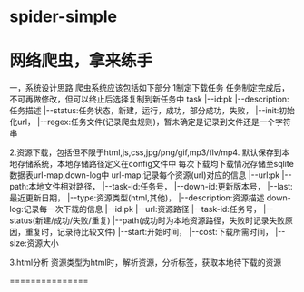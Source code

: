 spider-simple
=============

网络爬虫，拿来练手
===============
一，系统设计思路
爬虫系统应该包括如下部分
1制定下载任务
任务制定完成后，不可再做修改，但可以终止后选择复制到新任务中
task
|--id:pk
|--description:任务描述
|--status:任务状态，新建，运行，成功，部分成功，失败，
|--init:初始化url，
|--regex:任务文件(记录爬虫规则)，暂未确定是记录到文件还是一个字符串

2.资源下载，包括但不限于html,js,css,jpg/png/gif,mp3/flv/mp4.
默认保存到本地存储系统，本地存储路径定义在config文件中
每次下载均下载情况存储至sqlite数据表url-map,down-log中
url-map:记录每个资源(url)对应的信息
|--url:pk
|--path:本地文件相对路径，
|--task-id:任务号，
|--down-id:更新版本号，
|--last:最近更新日期，
|--type:资源类型(html,其他)，
|--description:资源描述
down-log:记录每一次下载的信息
|--id:pk
|--url:资源路径
|--task-id:任务号，
|--status(新建/成功/失败/重复)
|--path(成功时为本地资源路径，失败时记录失败原因，重复时，记录待比较文件)
|--start:开始时间，
|--cost:下载所需时间，
|--size:资源大小


3.html分析
资源类型为html时，解析资源，分析标签，获取本地待下载的资源

===============